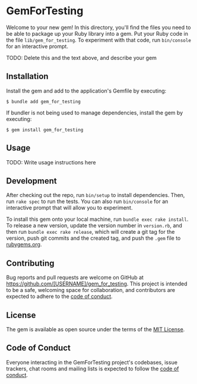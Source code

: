 # GemForTesting

Welcome to your new gem! In this directory, you'll find the files you need to be able to package up your Ruby library into a gem. Put your Ruby code in the file `lib/gem_for_testing`. To experiment with that code, run `bin/console` for an interactive prompt.

TODO: Delete this and the text above, and describe your gem

## Installation

Install the gem and add to the application's Gemfile by executing:

    $ bundle add gem_for_testing

If bundler is not being used to manage dependencies, install the gem by executing:

    $ gem install gem_for_testing

## Usage

TODO: Write usage instructions here

## Development

After checking out the repo, run `bin/setup` to install dependencies. Then, run `rake spec` to run the tests. You can also run `bin/console` for an interactive prompt that will allow you to experiment.

To install this gem onto your local machine, run `bundle exec rake install`. To release a new version, update the version number in `version.rb`, and then run `bundle exec rake release`, which will create a git tag for the version, push git commits and the created tag, and push the `.gem` file to [rubygems.org](https://rubygems.org).

## Contributing

Bug reports and pull requests are welcome on GitHub at https://github.com/[USERNAME]/gem_for_testing. This project is intended to be a safe, welcoming space for collaboration, and contributors are expected to adhere to the [code of conduct](https://github.com/[USERNAME]/gem_for_testing/blob/main/CODE_OF_CONDUCT.md).

## License

The gem is available as open source under the terms of the [MIT License](https://opensource.org/licenses/MIT).

## Code of Conduct

Everyone interacting in the GemForTesting project's codebases, issue trackers, chat rooms and mailing lists is expected to follow the [code of conduct](https://github.com/[USERNAME]/gem_for_testing/blob/main/CODE_OF_CONDUCT.md).
